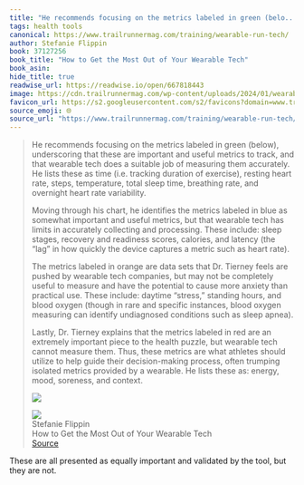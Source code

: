 ```yaml
---
title: "He recommends focusing on the metrics labeled in green (belo..."
tags: health tools
canonical: https://www.trailrunnermag.com/training/wearable-run-tech/
author: Stefanie Flippin
book: 37127256
book_title: "How to Get the Most Out of Your Wearable Tech"
book_asin: 
hide_title: true
readwise_url: https://readwise.io/open/667818443
image: https://cdn.trailrunnermag.com/wp-content/uploads/2024/01/wearable-tech-20-h-1024x576.jpg?width=1200
favicon_url: https://s2.googleusercontent.com/s2/favicons?domain=www.trailrunnermag.com
source_emoji: 🌐
source_url: "https://www.trailrunnermag.com/training/wearable-run-tech/#:~:text=He%20recommends%20focusing,%28https%3A%2F%2Fcdn.trailrunnermag.com%2Fwp-content%2Fuploads%2F2024%2F01%2Fmetricsofvalue.jpg%3Fwidth%3D500%29"
---
```


> He recommends focusing on the metrics labeled in green (below), underscoring that these are important and useful metrics to track, and that wearable tech does a suitable job of measuring them accurately. He lists these as time (i.e. tracking duration of exercise), resting heart rate, steps, temperature, total sleep time, breathing rate, and overnight heart rate variability.
> 
> Moving through his chart, he identifies the metrics labeled in blue as somewhat important and useful metrics, but that wearable tech has limits in accurately collecting and processing. These include: sleep stages, recovery and readiness scores, calories, and latency (the “lag” in how quickly the device captures a metric such as heart rate).
> 
> The metrics labeled in orange are data sets that Dr. Tierney feels are pushed by wearable tech companies, but may not be completely useful to measure and have the potential to cause more anxiety than practical use. These include: daytime “stress,” standing hours, and blood oxygen (though in rare and specific instances, blood oxygen measuring can identify undiagnosed conditions such as sleep apnea).
> 
> Lastly, Dr. Tierney explains that the metrics labeled in red are an extremely important piece to the health puzzle, but wearable tech cannot measure them. Thus, these metrics are what athletes should utilize to help guide their decision-making process, often trumping isolated metrics provided by a wearable. He lists these as: energy, mood, soreness, and context.
> 
> ![](https://cdn.trailrunnermag.com/wp-content/uploads/2024/01/metricsofvalue.jpg?width=500)
> <div class="quoteback-footer"><div class="quoteback-avatar"><img class="mini-favicon" src="https://s2.googleusercontent.com/s2/favicons?domain=www.trailrunnermag.com"></div><div class="quoteback-metadata"><div class="metadata-inner"><span style="display:none">FROM:</span><div aria-label="Stefanie Flippin" class="quoteback-author"> Stefanie Flippin</div><div aria-label="How to Get the Most Out of Your Wearable Tech" class="quoteback-title"> How to Get the Most Out of Your Wearable Tech</div></div></div><div class="quoteback-backlink"><a target="_blank" aria-label="go to the full text of this quotation" rel="noopener" href="https://www.trailrunnermag.com/training/wearable-run-tech/#:~:text=He%20recommends%20focusing,%28https%3A%2F%2Fcdn.trailrunnermag.com%2Fwp-content%2Fuploads%2F2024%2F01%2Fmetricsofvalue.jpg%3Fwidth%3D500%29" class="quoteback-arrow"> Source</a></div></div>

These are all presented as equally important and validated by the tool, but they are not.